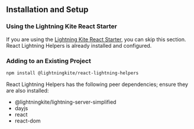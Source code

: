 ## Installation and Setup

### Using the Lightning Kite React Starter

If you are using the [Lightning Kite React Starter](https://github.com/lightningkite/lk-react-starter), you can skip this section. React Lightning Helpers is already installed and configured.

### Adding to an Existing Project

```bash
npm install @lightningkite/react-lightning-helpers
```

React Lightning Helpers has the following peer dependencies; ensure they are also installed:

- @lightningkite/lightning-server-simplified
- dayjs
- react
- react-dom
